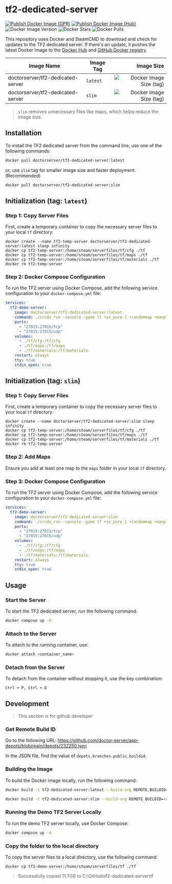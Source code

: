 # tf2-dedicated-server

[![Publish Docker Image (GPR)](https://github.com/doctor-server/tf2-dedicated-server/actions/workflows/docker-publish-gpr.yml/badge.svg?branch=main)](https://github.com/doctor-server/tf2-dedicated-server/actions/workflows/docker-publish-gpr.yml)
[![Publish Docker Image (Hub)](https://github.com/doctor-server/tf2-dedicated-server/actions/workflows/docker-publish-hub.yml/badge.svg)](https://github.com/doctor-server/tf2-dedicated-server/actions/workflows/docker-publish-hub.yml)
![Docker Image Version](https://img.shields.io/docker/v/doctorserver/tf2-dedicated-server)
![Docker Stars](https://img.shields.io/docker/stars/doctorserver/tf2-dedicated-server)
![Docker Pulls](https://img.shields.io/docker/pulls/doctorserver/tf2-dedicated-server)

This repository uses Docker and SteamCMD to download and check for updates to the TF2 dedicated server.
If there's an update, it pushes the latest Docker image to the [Docker Hub](https://hub.docker.com/repository/docker/doctorserver/tf2-dedicated-server)
and [GitHub Docker registry](https://github.com/doctor-server/tf2-dedicated-server/pkgs/container/tf2-dedicated-server).

| Image Name                                 | Image Tag | Image Size  |
|--------------------------------------------|-----------|------------:|
| doctorserver/tf2-dedicated-server          | `latest`  | ![Docker Image Size (tag)](https://img.shields.io/docker/image-size/doctorserver/tf2-dedicated-server/latest) |
| doctorserver/tf2-dedicated-server          | `slim`    | ![Docker Image Size (tag)](https://img.shields.io/docker/image-size/doctorserver/tf2-dedicated-server/slim) |

> `slim` removes unnecessary files like maps, which helps reduce the image size.

## Installation

To install the TF2 dedicated server from the command line, use one of the following commands:

```sh
docker pull doctorserver/tf2-dedicated-server:latest
```

or, use `slim` tag for smaller image size and faster deployment. (Recommended)

```sh
docker pull doctorserver/tf2-dedicated-server:slim
```

## Initialization (tag: `latest`)

### Step 1: Copy Server Files

First, create a temporary container to copy the necessary server files to your local `tf` directory:

```
docker create --name tf2-temp-server doctorserver/tf2-dedicated-server:latest sleep infinity
docker cp tf2-temp-server:/home/steam/serverfiles/tf/cfg ./tf
docker cp tf2-temp-server:/home/steam/serverfiles/tf/maps ./tf
docker cp tf2-temp-server:/home/steam/serverfiles/tf/materials ./tf
docker rm tf2-temp-server
```

### Step 2: Docker Compose Configuration

To run the TF2 server using Docker Compose, add the following service configuration to your `docker-compose.yml` file:

```yml
services:
  tf2-demo-server:
    image: doctorserver/tf2-dedicated-server:latest
    command: ./srcds_run -console -game tf +sv_pure 1 +randommap +maxplayers 24
    ports:
      - "27015:27015/tcp"
      - "27015:27015/udp"
    volumes:
      - ./tf/cfg:/tf/cfg
      - ./tf/maps:/tf/maps
      - ./tf/materials:/tf/materials
    restart: always
    tty: true
    stdin_open: true
```

## Initialization (tag: `slim`)

### Step 1: Copy Server Files

First, create a temporary container to copy the necessary server files to your local `tf` directory:

```
docker create --name doctorserver/tf2-dedicated-server:slim sleep infinity
docker cp tf2-temp-server:/home/steam/serverfiles/tf/cfg ./tf
docker cp tf2-temp-server:/home/steam/serverfiles/tf/maps ./tf
docker cp tf2-temp-server:/home/steam/serverfiles/tf/materials ./tf
docker rm tf2-temp-server
```

### Step 2: Add Maps

Ensure you add at least one map to the `maps` folder in your local `tf` directory.

### Step 3: Docker Compose Configuration

To run the TF2 server using Docker Compose, add the following service configuration to your `docker-compose.yml` file:

```yml
services:
  tf2-demo-server:
    image: doctorserver/tf2-dedicated-server:slim
    command: ./srcds_run -console -game tf +sv_pure 1 +randommap +maxplayers 24
    ports:
      - "27015:27015/tcp"
      - "27015:27015/udp"
    volumes:
      - ./tf/cfg:/tf/cfg
      - ./tf/maps:/tf/maps
      - ./tf/materials:/tf/materials
    restart: always
    tty: true
    stdin_open: true
```

## Usage

### Start the Server
To start the TF2 dedicated server, run the following command:
```sh
docker compose up -d
```

### Attach to the Server
To attach to the running container, use:
```sh
docker attach <container_name>
```

### Detach from the Server
To detach from the container without stopping it, use the key combination:
```
Ctrl + P, Ctrl + Q
```

## Development

> This section is for github developer

### Get Remote Build ID

Go to the following URL: https://github.com/doctor-server/app-depots/blob/main/depots/232250.json

In the JSON file, find the value of `depots.branches.public.buildid`.

### Building the Image

To build the Docker image locally, run the following command:

```sh
docker build -t tf2-dedicated-server:latest --build-arg REMOTE_BUILDID=<remote_buildid> --build-arg TAG=latest .
```

```sh
docker build -t tf2-dedicated-server:slim --build-arg REMOTE_BUILDID=<remote_buildid> --build-arg TAG=slim .
```

### Running the Demo TF2 Server Locally

To run the demo TF2 server locally, use Docker Compose:

```sh
docker compose up -d
```

### Copy the folder to the local directory

To copy the server files to a local directory, use the following command:

```
docker cp tf2-demo-server:/home/steam/serverfiles/tf ./tf
```

> Successfully copied 11.7GB to C:\GitHub\tf2-dedicated-server\tf
